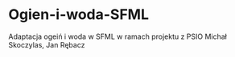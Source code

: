 # Ogien-i-woda-SFML

Adaptacja ogeiń i woda w SFML w ramach projektu z PSIO
Michał Skoczylas, Jan Rębacz
